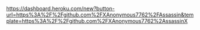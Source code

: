 https://dashboard.heroku.com/new?button-url=https%3A%2F%2Fgithub.com%2FXAnonymous7762%2FAssassin&template=https%3A%2F%2Fgithub.com%2FXAnonymous7762%2AssassinX

